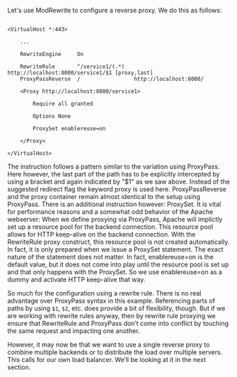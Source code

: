 Let's use ModRewrite to configure a reverse proxy. We do this as follows:

```

<VirtualHost *:443>

    ...

    RewriteEngine     On

    RewriteRule       ^/service1/(.*)   http://localhost:8000/service1/$1 [proxy,last]
    ProxyPassReverse  /                 http://localhost:8000/

    <Proxy http://localhost:8000/service1>

        Require all granted

        Options None

        ProxySet enablereuse=on

    </Proxy>

</VirtualHost>
```

The instruction follows a pattern similar to the variation using ProxyPass. Here however, the last part of the path has to be explicitly intercepted by using a bracket and again indicated by "$1" as we saw above. Instead of the suggested redirect flag the keyword proxy is used here. ProxyPassReverse and the proxy container remain almost identical to the setup using ProxyPass. There is an additional instruction however: ProxySet. It is vital for performance reasons and a somewhat odd behavior of the Apache webserver: When we define proxying via ProxyPass, Apache will implictly set up a resource pool for the backend connection. This resource pool allows for HTTP keep-alive on the backend connection. With the RewriteRule proxy construct, this resource pool is not created automatically. In fact, it is only prepared when we issue a ProxySet statement. The exact nature of the statement does not matter. In fact, enablereuse=on is the default value, but it does not come into play until the resource pool is set up and that only happens with the ProxySet. So we use enablereuse=on as a dummy and activate HTTP keep-alive that way.

So much for the configuration using a rewrite rule. There is no real advantage over ProxyPass syntax in this example. Referencing parts of paths by using `$1`, `$2`, etc. does provide a bit of flexibility, though. But if we are working with rewrite rules anyway, then by rewrite rule proxying we ensure that RewriteRule and ProxyPass don’t come into conflict by touching the same request and impacting one another.

However, it may now be that we want to use a single reverse proxy to combine multiple backends or to distribute the load over multiple servers. This calls for our own load balancer. We’ll be looking at it in the next section.
